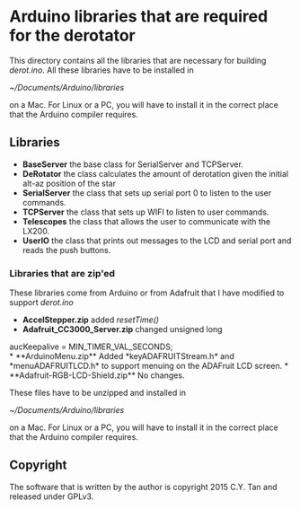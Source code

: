 # Arduino libraries that are required for the derotator

This directory contains all the libraries that are necessary for
building *derot.ino*. All these libraries have to be installed in

*~/Documents/Arduino/libraries*

on a Mac. For Linux or a PC, you will have to install it in the
correct place that the Arduino compiler requires.

## Libraries

* **BaseServer** the base class for SerialServer and TCPServer.
* **DeRotator** the class  calculates the amount of derotation
given the initial alt-az position of the star
* **SerialServer** the class that sets up serial port 0 to listen to
the user commands.
* **TCPServer** the class that sets up WIFI to listen to user
commands.
* **Telescopes** the class that allows the user to communicate with
the LX200.
* **UserIO** the class that prints out messages to the LCD and serial
port and reads the push buttons.

### Libraries that are zip'ed

These libraries come from Arduino or from Adafruit that I have
modified to support *derot.ino*

* **AccelStepper.zip** added *resetTime()*
* **Adafruit_CC3000_Server.zip** changed unsigned long
<section>aucKeepalive  = MIN_TIMER_VAL_SECONDS;</section>
* **ArduinoMenu.zip** Added *keyADAFRUITStream.h* and
*menuADAFRUITLCD.h* to support menuing on the ADAFruit LCD screen.
* **Adafruit-RGB-LCD-Shield.zip** No changes.

These files have to be unzipped and installed in

*~/Documents/Arduino/libraries*

on a Mac. For Linux or a PC, you will have to install it in the
correct place that the Arduino compiler requires.

## Copyright

The software that is written by the author is copyright 2015 C.Y. Tan
and released under GPLv3.



